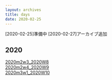 ```yaml
---
layout: archives
title: days
date: 2020-02-25
---
```

[2020-02-25]準備中
[2020-02-27]アーカイブ追加
## 2020
[2020m2w3_2020W8](https://kidokun153.github.io/days/2020m2w3_2020W8)<br>
[2020m2w4_2020W9](https://kidokun153.github.io/days/2020m2w4_2020W9)<br>
[2020m3w1_2020W10](https://kidokun153.github.io/days/2020m3w1_2020W10)<br>
